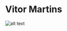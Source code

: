 # Vitor Martins
![alt text]([http://url/to/img.png](https://media.licdn.com/dms/image/D4E03AQHa9AW49edMZA/profile-displayphoto-shrink_800_800/0/1698070071872?e=1721865600&v=beta&t=NQ5MhnM8kroVY7yljiAEwFAMP1BjK8FPwOhMgYPWWi4))
